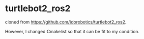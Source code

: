 # turtlebot2_ros2

cloned from https://github.com/idorobotics/turtlebot2_ros2. 

However, I changed Cmakelist so that it can be fit to my condition.
